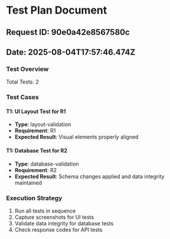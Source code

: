 # Test Plan Document
## Request ID: 90e0a42e8567580c
## Date: 2025-08-04T17:57:46.474Z

### Test Overview
Total Tests: 2

### Test Cases

#### T1: UI Layout Test for R1
- **Type**: layout-validation
- **Requirement**: R1
- **Expected Result**: Visual elements properly aligned


#### T1: Database Test for R2
- **Type**: database-validation
- **Requirement**: R2
- **Expected Result**: Schema changes applied and data integrity maintained


### Execution Strategy
1. Run all tests in sequence
2. Capture screenshots for UI tests
3. Validate data integrity for database tests
4. Check response codes for API tests
